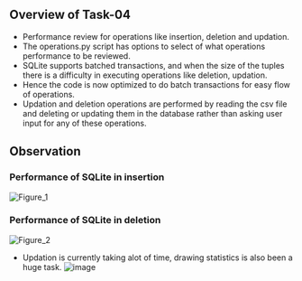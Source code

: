 ## Overview of Task-04
- Performance review for operations like insertion, deletion and updation.
- The operations.py script has options to select of what operations performance to be reviewed.
- SQLite supports batched transactions, and when the size of the tuples there is a difficulty in executing operations like deletion, updation.
- Hence the code is now optimized to do batch transactions for easy flow of operations.
- Updation and deletion operations are performed by reading the csv file and deleting or updating them in the database rather than asking user input for any of these operations.

## Observation

### Performance of SQLite in insertion
![Figure_1](https://github.com/MonikaK2409/SQLite/assets/142796975/216f7c98-f20e-4670-8900-3a7504283f5d)

### Performance of SQLite in deletion
![Figure_2](https://github.com/MonikaK2409/SQLite/assets/142796975/a8dd042c-6eb6-42f4-84a3-5644b4eb0277)

- Updation is currently taking alot of time, drawing statistics is also been a huge task.
![image](https://github.com/MonikaK2409/SQLite/assets/142796975/bf9deeeb-e52f-43e7-8a27-361c5758e180)




